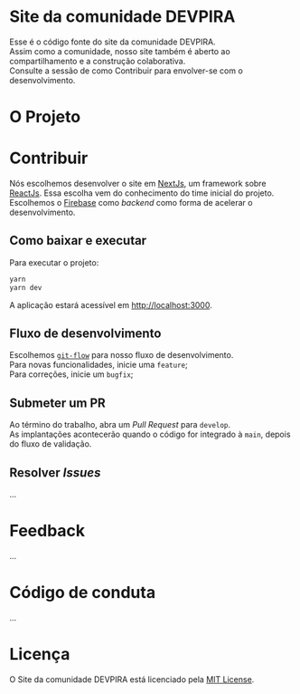 # Site da comunidade DEVPIRA

Esse é o código fonte do site da comunidade DEVPIRA. <br />
Assim como a comunidade, nosso site também é aberto ao compartilhamento e a construção colaborativa. <br />
Consulte a sessão de como Contribuir para envolver-se com o desenvolvimento. <br />

# O Projeto

# Contribuir

Nós escolhemos desenvolver o site em [NextJs](https://nextjs.org), um framework sobre [ReactJs](https://reactjs.org). Essa escolha vem do conhecimento do time inicial do projeto.<br />
Escolhemos o [Firebase](https://firebase.google.com) como _backend_ como forma de acelerar o desenvolvimento.

## Como baixar e executar

Para executar o projeto:

```sh
yarn
yarn dev
```

A aplicação estará acessível em [http://localhost:3000](http://localhost:3000).

## Fluxo de desenvolvimento

Escolhemos [`git-flow`](https://danielkummer.github.io/git-flow-cheatsheet/index.pt_BR.html) para nosso fluxo de desenvolvimento. <br />
Para novas funcionalidades, inicie uma `feature`; <br />
Para correções, inicie um `bugfix`;

## Submeter um PR

Ao término do trabalho, abra um _Pull Request_ para `develop`. <br />
As implantações acontecerão quando o código for integrado à `main`, depois do fluxo de validação.

## Resolver _Issues_

...

# Feedback

...

# Código de conduta

...

# Licença

O Site da comunidade DEVPIRA está licenciado pela [MIT License](https://github.com/dev-pira/site/blob/develop/LICENSE).
